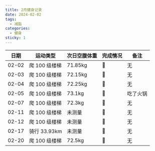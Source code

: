 ```yaml
---
title: 2月健身记录
date: 2024-02-02
tags:
  - 减脂
categories:
  - 健身
sticky: 1
---
```


| 日期  | 运动类型      | 次日空腹体重 | 完成情况 | 备注     |
| ----- | ------------- | ------------ | -------- | -------- |
| 02-02 | 爬 100 级楼梯 | 71.85kg      | :100:    | 无       |
| 02-03 | 爬 100 级楼梯 | 72.15kg      | :100:    | 无       |
| 02-04 | 爬 100 级楼梯 | 72.25kg      | :100:    | 无       |
| 02-05 | 爬 100 级楼梯 | 73.1kg       | :100:    | 吃了火锅 |
| 02-07 | 爬 100 级楼梯 | 72.3kg       | :100:    | 无       |
| 02-11 | 爬 100 级楼梯 | 未测量       | :100:    | 无       |
| 02-12 | 爬 100 级楼梯 | 未测量       | :100:    | 无       |
| 02-17 | 骑行 33.93km  | 未测量       | :100:    | 无       |
| 02-20 | 爬 100 级楼梯 | 72.5kg       | :100:    | 无       |
